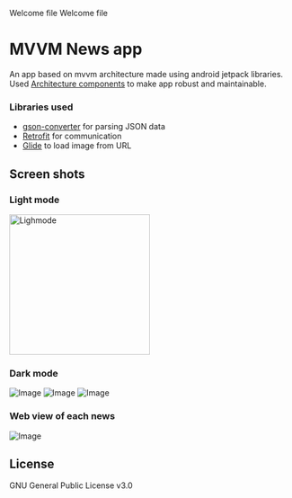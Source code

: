 Welcome file
Welcome file
# MVVM News app 

An app based on mvvm architecture made using android jetpack libraries.
Used  [Architecture components](https://developer.android.com/topic/libraries/architecture/)  to make app robust and maintainable.

### Libraries used
- [gson-converter](https://mvnrepository.com/artifact/com.squareup.retrofit2/converter-gson/2.9.0) for parsing JSON data
-  [Retrofit](https://github.com/square/retrofit) for communication 
- [Glide](https://github.com/bumptech/glide) to load image from URL


## Screen shots

### Light mode
<img src="/Screenshots" alt="Lighmode" width="250"/>

### Dark mode

![Image](/Screenshots/D1.jpg)
![Image](/Screenshots/D2.jpg)
![Image](/Screenshots/D3.jpg)

### Web view of each news

![Image](/Screenshots/3.jpg)

## License
GNU General Public License v3.0

